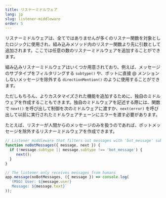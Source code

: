 ```yaml
---
title: リスナーミドルウェア
lang: jp
slug: listener-middleware
order: 5
---
```


<div class="section-content">
リスナーミドルウェアは、全てではありませんが多くのリスナー関数を対象としたロジックに使用され、組み込みメソッド内のリスナー関数より先に引数として追加されます。ここでは任意の数のリスナーミドルウェアを追加することができます。

組み込みリスナーミドルウェアはいくつか用意されており、例えば、メッセージのサブタイプをフィルタリングする `subtype()` や、ボットに直接 @ メンションしないメッセージを除外する `directionMention()` のように使用することができます。

ただしもちろん、よりカスタマイズされた機能を追加するために、独自のミドルウェアを作成することもできます。独自のミドルウェアを記述する際には、関数で `next()` を呼び出して制御を次のミドルウェアに渡すか、`next(error)` を呼び出して以前に実行されたミドルウェアチェーンにエラーを渡す必要があります。

たとえば、リスナーが人間からのメッセージのみを扱うのであれば、ボットメッセージを除外するリスナーミドルウェアを作成できます。
</div>

```javascript
// Listener middleware that filters out messages with 'bot_message' subtype
function noBotMessages({ message, next }) {
  if (!message.subtype || message.subtype !== 'bot_message') {
     next();
  }
}

// The listener only receives messages from humans
app.message(noBotMessages, ({ message }) => console.log(
  `(MSG) User: ${message.user}
   Message: ${message.text}`
));
```